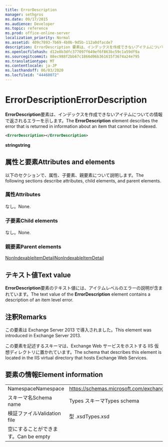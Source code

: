 ```yaml
---
title: ErrorDescription
manager: sethgros
ms.date: 09/17/2015
ms.audience: Developer
ms.topic: reference
ms.prod: office-online-server
localization_priority: Normal
ms.assetid: 409c7893-7b69-4b0b-9d5b-112a0dfacde7
description: ErrorDescription 要素は、インデックスを作成できないアイテムについての情報で返されるエラーを示します。
ms.openlocfilehash: d12e8b3dfc377097f649ef6f863bc59c1a59df9a
ms.sourcegitcommit: 88ec988f2bb67c1866d06b361615f3674a24e795
ms.translationtype: MT
ms.contentlocale: ja-JP
ms.lasthandoff: 06/03/2020
ms.locfileid: "44460072"
---
```

# <a name="errordescription"></a><span data-ttu-id="54ea5-103">ErrorDescription</span><span class="sxs-lookup"><span data-stu-id="54ea5-103">ErrorDescription</span></span>

<span data-ttu-id="54ea5-104">**ErrorDescription**要素は、インデックスを作成できないアイテムについての情報で返されるエラーを示します。</span><span class="sxs-lookup"><span data-stu-id="54ea5-104">The **ErrorDescription** element describes the error that is returned in information about an item that cannot be indexed.</span></span> 
  
```XML
<ErrorDescription></ErrorDescription>
```

 <span data-ttu-id="54ea5-105">**string**</span><span class="sxs-lookup"><span data-stu-id="54ea5-105">**string**</span></span>
## <a name="attributes-and-elements"></a><span data-ttu-id="54ea5-106">属性と要素</span><span class="sxs-lookup"><span data-stu-id="54ea5-106">Attributes and elements</span></span>

<span data-ttu-id="54ea5-107">以下のセクションで、属性、子要素、親要素について説明します。</span><span class="sxs-lookup"><span data-stu-id="54ea5-107">The following sections describe attributes, child elements, and parent elements.</span></span>
  
### <a name="attributes"></a><span data-ttu-id="54ea5-108">属性</span><span class="sxs-lookup"><span data-stu-id="54ea5-108">Attributes</span></span>

<span data-ttu-id="54ea5-109">なし。</span><span class="sxs-lookup"><span data-stu-id="54ea5-109">None.</span></span>
  
### <a name="child-elements"></a><span data-ttu-id="54ea5-110">子要素</span><span class="sxs-lookup"><span data-stu-id="54ea5-110">Child elements</span></span>

<span data-ttu-id="54ea5-111">なし。</span><span class="sxs-lookup"><span data-stu-id="54ea5-111">None.</span></span>
  
### <a name="parent-elements"></a><span data-ttu-id="54ea5-112">親要素</span><span class="sxs-lookup"><span data-stu-id="54ea5-112">Parent elements</span></span>

[<span data-ttu-id="54ea5-113">NonIndexableItemDetail</span><span class="sxs-lookup"><span data-stu-id="54ea5-113">NonIndexableItemDetail</span></span>](nonindexableitemdetail.md)
  
## <a name="text-value"></a><span data-ttu-id="54ea5-114">テキスト値</span><span class="sxs-lookup"><span data-stu-id="54ea5-114">Text value</span></span>

<span data-ttu-id="54ea5-115">**ErrorDescription**要素のテキスト値には、アイテムレベルのエラーの説明が含まれています。</span><span class="sxs-lookup"><span data-stu-id="54ea5-115">The text value of the **ErrorDescription** element contains a description of an item level error.</span></span> 
  
## <a name="remarks"></a><span data-ttu-id="54ea5-116">注釈</span><span class="sxs-lookup"><span data-stu-id="54ea5-116">Remarks</span></span>

<span data-ttu-id="54ea5-117">この要素は Exchange Server 2013 で導入されました。</span><span class="sxs-lookup"><span data-stu-id="54ea5-117">This element was introduced in Exchange Server 2013.</span></span>
  
<span data-ttu-id="54ea5-118">この要素を記述するスキーマは、Exchange Web サービスをホストする IIS 仮想ディレクトリに置かれています。</span><span class="sxs-lookup"><span data-stu-id="54ea5-118">The schema that describes this element is located in the IIS virtual directory that hosts Exchange Web Services.</span></span>
  
## <a name="element-information"></a><span data-ttu-id="54ea5-119">要素の情報</span><span class="sxs-lookup"><span data-stu-id="54ea5-119">Element information</span></span>

|||
|:-----|:-----|
|<span data-ttu-id="54ea5-120">Namespace</span><span class="sxs-lookup"><span data-stu-id="54ea5-120">Namespace</span></span>  <br/> |https://schemas.microsoft.com/exchange/services/2006/types  <br/> |
|<span data-ttu-id="54ea5-121">スキーマ名</span><span class="sxs-lookup"><span data-stu-id="54ea5-121">Schema name</span></span>  <br/> |<span data-ttu-id="54ea5-122">Types スキーマ</span><span class="sxs-lookup"><span data-stu-id="54ea5-122">Types schema</span></span>  <br/> |
|<span data-ttu-id="54ea5-123">検証ファイル</span><span class="sxs-lookup"><span data-stu-id="54ea5-123">Validation file</span></span>  <br/> |<span data-ttu-id="54ea5-124">型 .xsd</span><span class="sxs-lookup"><span data-stu-id="54ea5-124">Types.xsd</span></span>  <br/> |
|<span data-ttu-id="54ea5-125">空にすることができます。</span><span class="sxs-lookup"><span data-stu-id="54ea5-125">Can be empty</span></span>  <br/> ||
   

